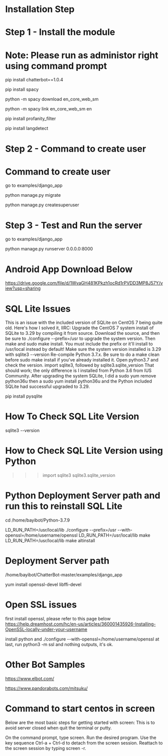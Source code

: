 
# Installation Step

Step 1 - Install the module 
===========================

Note: Please run as administor right using command prompt
=========================================================

pip install chatterbot==1.0.4

pip install spacy

python -m spacy download en_core_web_sm

python -m spacy link en_core_web_sm en

pip install profanity_filter

pip install langdetect


Step 2 - Command to create user
================================

# Command to create user

go to examples/django_app

python manage.py migrate

python manage.py createsuperuser

Step 3 -  Test and Run the server
================================

go to examples/django_app

python manage.py runserver 0.0.0.0:8000

# Android App Download Below
https://drive.google.com/file/d/1WvaGH481KPkzh1ocRd1rPVDD3MP8J57Y/view?usp=sharing


# SQL Lite Issues
This is an issue with the included version of SQLite on CentOS 7 being quite old. Here's how I solved it, IIRC:
Upgrade the CentOS 7 system install of SQLite to 3.29 by compiling it from source. Download the source, and then be sure to ./configure --prefix=/usr to upgrade the system version. Then make and sudo make install. You must include the prefix or it'll install to /usr/local instead by default!
Make sure the system version installed is 3.29 with sqlite3 --version
Re-compile Python 3.7.x. Be sure to do a make clean before sudo make install if you've already installed it.
Open python3.7 and check the version. import sqlite3, followed by sqlite3.sqlite_version
That should work; the only difference is I installed from Python 3.6 from IUS Community. After upgrading the system SQLite, I did a sudo yum remove python36u then a sudo yum install python36u and the Python included SQLite had successful upgraded to 3.29.

pip install pysqlite


# How To Check SQL Lite Version
sqlite3 --version

# How to Check SQL Lite Version using Python
>>> import sqlite3 
>>> sqlite3.sqlite_version  

# Python Deployment Server path and run this to reinstall SQL Lite

cd /home/bayibot/Python-3.7.9

LD_RUN_PATH=/usr/local/lib ./configure --prefix=/usr   --with-openssl=/home/username/openssl
LD_RUN_PATH=/usr/local/lib make 
LD_RUN_PATH=/usr/local/lib make altinstall

# Deployment Server path
/home/bayibot/ChatterBot-master/examples/django_app

yum install openssl-devel libffi-devel

# Open SSL issues 
first install openssl, please refer to this page below
https://help.dreamhost.com/hc/en-us/articles/360001435926-Installing-OpenSSL-locally-under-your-username

install python and ./configure --with-openssl=/home/username/openssl
at last, run python3 -m ssl and nothing outputs, it's ok.

# Other Bot Samples
https://www.elbot.com/

https://www.pandorabots.com/mitsuku/

# Command to start centos in screen

Below are the most basic steps for getting started with screen: This is to avoid server closed when quit the terminal or putty.

On the command prompt, type screen.
Run the desired program.
Use the key sequence Ctrl-a + Ctrl-d to detach from the screen session.
Reattach to the screen session by typing screen -r.
